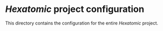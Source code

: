 # *Hexatomic* project configuration

This directory contains the configuration for the entire *Hexatomic* project.